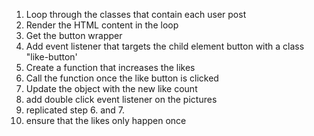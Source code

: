 1. Loop through the classes that contain each user post
2. Render the HTML content in the loop
3. Get the button wrapper 
4. Add event listener that targets the child element button with a class "like-button'
5. Create a function that increases the likes
6. Call the function once the like button is clicked
7. Update the object with the new like count
8. add double click event listener on the pictures
9. replicated step 6. and 7.
10. ensure that the likes only happen once